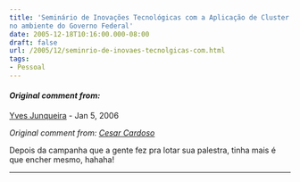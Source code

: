 ```yaml
---
title: 'Seminário de Inovações Tecnológicas com a Aplicação de Cluster e Grid
no ambiente do Governo Federal'
date: 2005-12-18T10:16:00.000-08:00
draft: false
url: /2005/12/seminrio-de-inovaes-tecnolgicas-com.html
tags: 
- Pessoal
---
```


#### _Original comment from:_
[Yves Junqueira](https://www.blogger.com/profile/00104361785049371212 "noreply@blogger.com") - <time datetime="2006-01-05T16:23:00.000-08:00">Jan 5, 2006</time>

_Original comment from: [Cesar Cardoso](http://fudeblog.zyakannazio.eti.br)_  
  
Depois da campanha que a gente fez pra lotar sua palestra, tinha mais é que encher mesmo, hahaha!
<hr />
